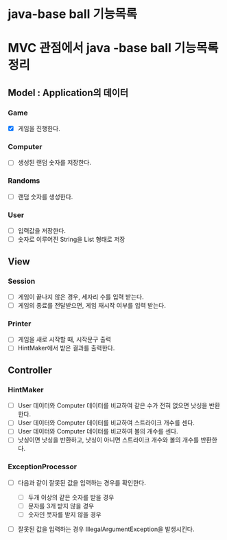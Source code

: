 # java-base ball 기능목록

# MVC 관점에서 java -base ball 기능목록 정리
## Model : Application의 데이터
### Game
- [x] 게임을 진행한다.
### Computer
- [ ] 생성된 랜덤 숫자를 저장한다.
### Randoms
- [ ] 랜덤 숫자를 생성한다.
### User
- [ ] 입력값을 저장한다.
- [ ] 숫자로 이루어진 String을 List 형태로 저장

## View
### Session
- [ ] 게임이 끝나지 않은 경우, 세자리 수를 입력 받는다.
- [ ] 게임의 종료를 전달받으면, 게임 재시작 여부를 입력 받는다.
### Printer
- [ ] 게임을 새로 시작할 때, 시작문구 출력
- [ ] HintMaker에서 받은 결과를 출력한다.
## Controller
### HintMaker
- [ ] User 데이터와 Computer 데이터를 비교하여 같은 수가 전혀 없으면 낫싱을 반환한다.
- [ ] User 데이터와 Computer 데이터를 비교하여 스트라이크 개수를 센다.
- [ ] User 데이터와 Computer 데이터를 비교하여 볼의 개수를 센다.
- [ ] 낫싱이면 낫싱을 반환하고, 낫싱이 아니면 스트라이크 개수와 볼의 개수를 반환한다.

### ExceptionProcessor
- [ ] 다음과 같이 잘못된 값을 입력하는 경우를 확인한다. 
  - [ ] 두개 이상의 같은 숫자를 받을 경우
  - [ ] 문자를 3개 받지 않을 경우
  - [ ] 숫자인 뭇자를 받지 않을 경우
- [ ] 잘못된 값을 입력하는 경우  IllegalArgumentException을 발생시킨다.

